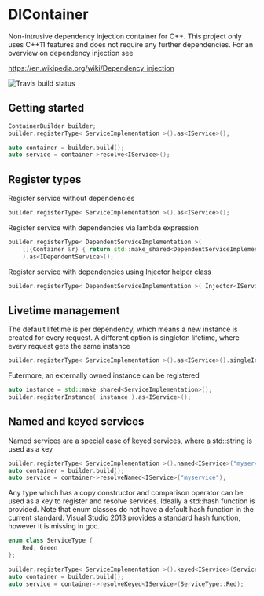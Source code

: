 # DIContainer
Non-intrusive dependency injection container for C++. This project only uses C++11 
features and does not require any further dependencies. For an overview on dependency injection see

https://en.wikipedia.org/wiki/Dependency_injection

![Travis build status](https://travis-ci.org/ruehle/DIContainer.svg?branch=master)

## Getting started
```cpp
ContainerBuilder builder;
builder.registerType< ServiceImplementation >().as<IService>();

auto container = builder.build();
auto service = container->resolve<IService>();
```

## Register types

Register service without dependencies
```cpp
builder.registerType< ServiceImplementation >().as<IService>();
```

Register service with dependencies via lambda expression
```cpp
builder.registerType< DependentServiceImplementation >( 
    []{Container &r} { return std::make_shared<DependentServiceImplementation>( r.resolve<IService>() ); }
    ).as<IDependentService>();
```

Register service with dependencies using Injector helper class
```cpp
builder.registerType< DependentServiceImplementation >( Injector<IService>() ).as<IDependentService>();
```

## Livetime management
The default lifetime is per dependency, which means a new instance is created for every request. 
A different option is singleton lifetime, where every request gets the same instance

```cpp
builder.registerType< ServiceImplementation >().as<IService>().singleInstance
```

Futermore, an externally owned instance can be registered
```cpp
auto instance = std::make_shared<ServiceImplementation>();
builder.registerInstance( instance ).as<IService>();
```

## Named and keyed services
Named services are a special case of keyed services, where a std::string is used as a key
```cpp
builder.registerType< ServiceImplementation >().named<IService>("myservice");
auto container = builder.build();
auto service = container->resolveNamed<IService>("myservice");
```

Any type which has a copy constructor and comparison operator can be used as a key to 
register and resolve services. Ideally a std::hash function is provided. Note that enum classes do not
have a default hash function in the current standard. Visual Studio 2013 provides a standard hash function, 
however it is missing in gcc.
```cpp
enum class ServiceType {
    Red, Green
};

builder.registerType< ServiceImplementation >().keyed<IService>(ServiceType::Red);
auto container = builder.build();
auto service = container->resolveKeyed<IService>(ServiceType::Red);
```

